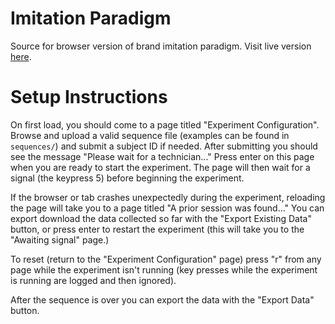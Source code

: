 # Imitation Paradigm
Source for browser version of brand imitation paradigm. Visit live version [here](https://neuroecon.github.io/imitation-paradigm).

# Setup Instructions
On first load, you should come to a page titled "Experiment Configuration". Browse and upload a valid sequence file (examples can be found in ``sequences/``) and submit a subject ID if needed. After submitting you should see the message "Please wait for a technician..." Press enter on this page when you are ready to start the experiment. The page will then wait for a signal (the keypress 5) before beginning the experiment.

If the browser or tab crashes unexpectedly during the experiment, reloading the page will take you to a page titled "A prior session was found..." You can export download the data collected so far with the "Export Existing Data" button, or press enter to restart the experiment (this will take you to the "Awaiting signal" page.)

To reset (return to the "Experiment Configuration" page) press "r" from any page while the experiment isn't running (key presses while the experiment is running are logged and then ignored).

After the sequence is over you can export the data with the "Export Data" button.
